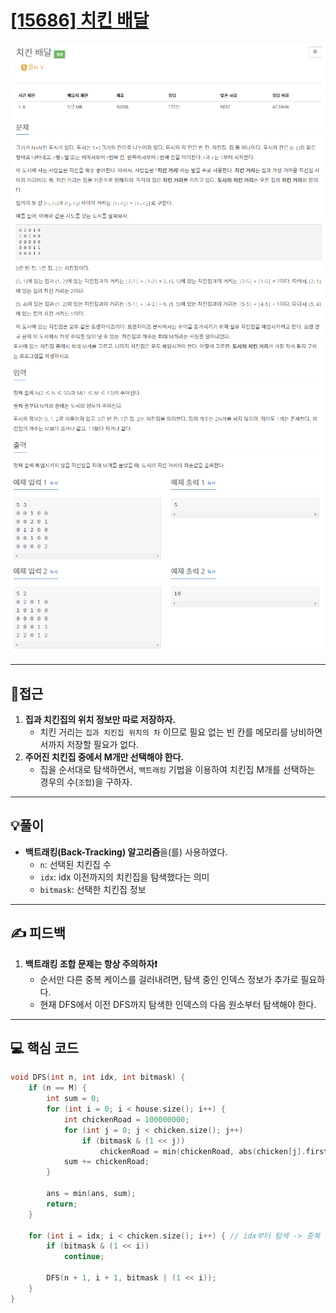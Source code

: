 # [[15686] 치킨 배달](https://www.acmicpc.net/problem/15686)

![](imgs/1.PNG)
![](imgs/2.PNG)
___
## 🤔접근
1. <b>집과 치킨집의 위치 정보만 따로 저장하자.</b>
	- 치킨 거리는 `집과 치킨집 위치의 차` 이므로 필요 없는 빈 칸를 메모리를 낭비하면서까지 저장할 필요가 없다.
2. <b>주어진 치킨집 중에서 M개만 선택해야 한다.</b>
	- 집을 순서대로 탐색하면서, `백트래킹` 기법을 이용하여 치킨집 M개를 선택하는 경우의 수(`조합`)을 구하자.
___
## 💡풀이
- <b>백트래킹(Back-Tracking) 알고리즘</b>을(를) 사용하였다.
	- `n`: 선택된 치킨집 수
	- `idx`: idx 이전까지의 치킨집을 탐색했다는 의미
	- `bitmask`: 선택한 치킨집 정보
___
## ✍ 피드백
1. <b>백트래킹 조합 문제는 항상 주의하자❗</b>
	- 순서만 다른 중복 케이스를 걸러내려면, 탐색 중인 인덱스 정보가 추가로 필요하다.
	- 현재 DFS에서 이전 DFS까지 탐색한 인덱스의 다음 원소부터 탐색해야 한다.

___
## 💻 핵심 코드
```c++
void DFS(int n, int idx, int bitmask) {
	if (n == M) {
		int sum = 0;
		for (int i = 0; i < house.size(); i++) {
			int chickenRoad = 100000000;
			for (int j = 0; j < chicken.size(); j++) 
				if (bitmask & (1 << j)) 
					chickenRoad = min(chickenRoad, abs(chicken[j].first - house[i].first) + abs(chicken[j].second - house[i].second));	
			sum += chickenRoad;
		}

		ans = min(ans, sum);
		return;
	}

	for (int i = idx; i < chicken.size(); i++) { // idx부터 탐색 -> 중복 제거
		if (bitmask & (1 << i))
			continue;

		DFS(n + 1, i + 1, bitmask | (1 << i));
	}
}
```